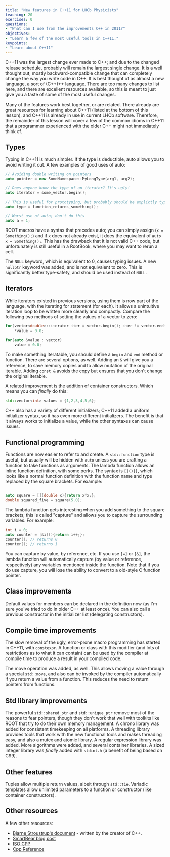 ```yaml
---
title: "New features in C++11 for LHCb Physicists"
teaching: 20
exercises: 0
questions:
- "What can I use from the improvements C++ in 2011?"
objectives:
- "Learn a few of the most useful tools in C++11."
keypoints:
- "Learn about C++11"
---
```


C++11 was the largest change ever made to C++; and due to the changed release schedule, probably will remain the largest single change. It is a well thought out, mostly backward-compatible change that can completely change the way you write code in C++. It is best thought of as almost a new language, a sort of (C++)++ language. There are too many changes to list here, and there are excellent resources available, so this is meant to just give you a taste of some of the most useful changes.

Many of the features work best together, or are related. There already are great resources for learning about C++11 (listed at the bottom of this lesson), and C++11 is already in use in current LHCb software. Therefore, the remainder of this lesson will cover a few of the common idioms in C++11 that a programmer experienced with the older C++ might not immediately think of.


## Types

Typing in C++11 is much simpler. If the type is deductible, auto allows you to avoid writing it out. A few examples of good uses of auto:

```cpp
// Avoiding double writing on pointers
auto pointer = new SomeNamespace::MyLongType(arg1, arg2);

// Does anyone know the type of an iterator? It's ugly!
auto iterator = some_vector.begin();

// This is useful for prototyping, but probably should be explictly typed in real code to help coders
auto type = function_returns_something();

// Worst use of auto; don't do this
auto a = 1;
```

ROOT macros have a syntax that precedes auto; you can simply assign (`x = Something();`) and if `x` does not already exist, it does the equivalent of `auto x = Something();`. This has the drawback that it is not valid C++ code, but unfortunately is still useful in a RootBook, where you may want to rerun a cell.

The `NULL` keyword, which is equivalent to 0, causes typing issues. A new `nullptr` keyword was added, and is not equivalent to zero. This is significantly better type-safety, and should be used instead of `NULL`.

## Iterators

While iterators existed in previous versions, using them is now part of the language, with the iterating for statement (for each). It allows a unintuitive iteration loop to be written more cleanly and compactly. Compare the following two methods of setting the values of a vector to zero:

```cpp
for(vector<double>::iterator iter = vector.begin(); iter != vector.end(); ++iter)
    *value = 0.0;

for(auto &value : vector)
    value = 0.0;
```

To make something iteratable, you should define a `begin` and `end` method or function. There are several options, as well. Adding an `&` will give you a reference, to save memory copies and to allow mutation of the original iterable. Adding `const &` avoids the copy but ensures that you don't change the original iterable.

A related improvement is the addition of container constructors. Which means you can *finally* do this:

```cpp
std::vector<int> values = {1,2,3,4,5,6};
```

C++ also has a variety of different initializers; C++11 added a uniform initializer syntax, so it has even more different initializers. The benefit is that it always works to initialize a value, while the other syntaxes can cause issues.

## Functional programming

Functions are now easier to refer to and create. A `std::function` type is useful, but usually will be hidden with `auto` unless you are crafting a function to take functions as arguments. The lambda function allows an inline function definition, with some perks. The syntax is `[](){}`, which looks like a normal function definition with the function name and type replaced by the square brackets. For example:

```cpp

auto square = [](double x){return x*x;};
double squared_five = square(5.0);
```

The lambda function gets interesting when you add something to the square brackets; this is called "capture" and allows you to capture the surrounding variables. For example:

```cpp
int i = 0;
auto counter = [&i](){return i++;};
counter(); // returns 0
counter(); // returns 1
```

You can capture by value, by reference, etc. If you use `[=]` or `[&]`, the lambda function will automatically capture (by value or reference, respectively) any variables mentioned inside the function. Note that if you do use capture, you will lose the ability to convert to a old-style C function pointer.


## Class improvements

Default values for members can be declared in the definition now (as I'm sure you've tried to do in older C++ at least once). You can also call a previous constructor in the initializer list (delegating constructors).


## Compile time improvements

The slow removal of the ugly, error-prone macro programming has started in C++11, with `constexpr`. A function or class with this modifier (and lots of restrictions as to what it can contain) can be used by the compiler at compile time to produce a result in your compiled code.

The move operation was added, as well. This allows moving a value through a special `std::move`, and also can be invoked by the compiler automatically if you return a value from a function. This reduces the need to return pointers from functions.

## Std library improvements

The powerful `std::shared_ptr` and `std::unique_ptr` remove most of the reasons to fear pointers, though they don't work that well with toolkits like ROOT that try to do their own memory management. A chrono library was added for consistent timekeeping on all platforms. A threading library provides tools that work with the new functional tools and makes threading easy, and also a mutex and atomic library. A regular expression library was added. More algorithms were added, and several
container libraries. A sized integer library was *finally* added with `stdint.h` (a benefit of being based on C99).

## Other features

Tuples allow multiple return values, albeit through `std::tie`. Variadic templates allow unlimited parameters to a function or constructor (like container constructors).

## Other resources

A few other resources:

* [Bjarne Stroustrup's document](http://www.stroustrup.com/C++11FAQ.html) - written by the creator of C++.
* [SmartBear blog post](http://blog.smartbear.com/c-plus-plus/the-biggest-changes-in-c11-and-why-you-should-care/)
* [ISO CPP](https://isocpp.org/wiki/faq/cpp11)
* [Cpp Reference](http://en.cppreference.com/w/)
